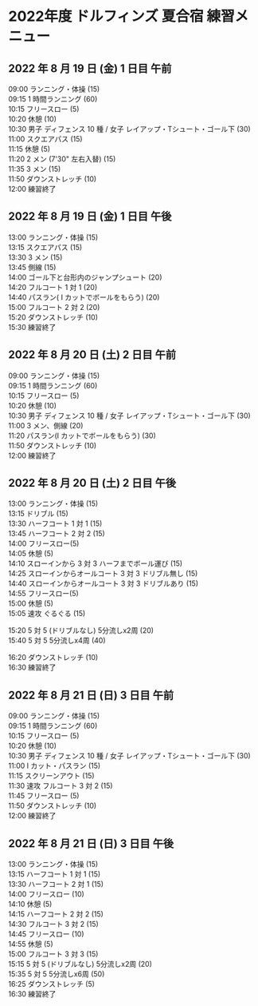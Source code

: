 # 2022年度 ドルフィンズ 夏合宿 練習メニュー

## 2022 年 8 月 19 日 (金) 1 日目 午前

09:00 ランニング・体操 (15)  
09:15 1 時間ランニング (60)  
10:15 フリースロー (5)  
10:20 休憩 (10)  
10:30 男子 ディフェンス 10 種 / 女子 レイアップ・Tシュート・ゴール下 (30)  
11:00 スクエアパス (15)  
11:15 休憩 (5)  
11:20 2 メン (7'30" 左右入替) (15)  
11:35 3 メン (15)  
11:50 ダウンストレッチ (10)  
12:00 練習終了

## 2022 年 8 月 19 日 (金) 1 日目 午後

13:00 ランニング・体操 (15)  
13:15 スクエアパス (15)  
13:30 3 メン (15)  
13:45 側線 (15)  
14:00 ゴール下と台形内のジャンプシュート (20)  
14:20 フルコート 1 対 1 (20)  
14:40 パスラン( I カットでボールをもらう) (20)  
15:00 フルコート 2 対 2 (20)  
15:20 ダウンストレッチ (10)  
15:30 練習終了

## 2022 年 8 月 20 日 (土) 2 日目 午前

09:00 ランニング・体操 (15)  
09:15 1 時間ランニング (60)  
10:15 フリースロー (5)  
10:20 休憩 (10)  
10:30 男子 ディフェンス 10 種 / 女子 レイアップ・Tシュート・ゴール下 (30)  
11:00 3 メン、側線 (20)  
11:20 パスラン(I カットでボールをもらう) (30)  
11:50 ダウンストレッチ (10)  
12:00 練習終了

## 2022 年 8 月 20 日 (土) 2 日目 午後

13:00 ランニング・体操 (15)  
13:15 ドリブル (15)  
13:30 ハーフコート 1 対 1 (15)  
13:45 ハーフコート 2 対 2 (15)  
14:00 フリースロー(5)  
14:05 休憩 (5)  
14:10 スローインから 3 対 3 ハーフまでボール運び (15)  
14:25 スローインからオールコート 3 対 3 ドリブル無し (15)  
14:40 スローインからオールコート 3 対 3 ドリブルあり (15)  
14:55 フリースロー(5)  
15:00 休憩 (5)  
15:05 速攻 ぐるぐる (15)  

15:20 5 対 5 (ドリブルなし) 5分流しx2周 (20)  
15:40 5 対 5 5分流しx4周 (40)  

16:20 ダウンストレッチ (10)  
16:30 練習終了

## 2022 年 8 月 21 日 (日) 3 日目 午前

09:00 ランニング・体操 (15)  
09:15 1 時間ランニング (60)  
10:15 フリースロー (5)  
10:20 休憩 (10)  
10:30 男子 ディフェンス 10 種 / 女子 レイアップ・Tシュート・ゴール下 (30)  
11:00 I カット・パスラン (15)  
11:15 スクリーンアウト (15)  
11:30 速攻 フルコート 3 対 2 (15)  
11:45 フリースロー (5)  
11:50 ダウンストレッチ (10)  
12:00 練習終了

## 2022 年 8 月 21 日 (日) 3 日目 午後

13:00 ランニング・体操 (15)  
13:15 ハーフコート 1 対 1 (15)  
13:30 ハーフコート 2 対 1 (15)  
14:00 フリースロー (10)  
14:10 休憩 (5)  
14:15 ハーフコート 2 対 2 (15)  
14:30 フルコート 3 対 2 (15)  
14:45 フリースロー (10)  
14:55 休憩 (5)  
15:00 フルコート 3 対 3 (15)  
15:15 5 対 5 (ドリブルなし) 5分流しx2周 (20)  
15:35 5 対 5 5分流しx6周 (50)  
16:25 ダウンストレッチ (5)  
16:30 練習終了
